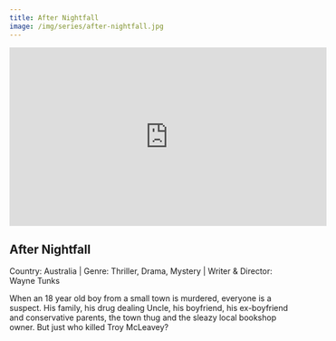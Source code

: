 ```yaml
---
title: After Nightfall
image: /img/series/after-nightfall.jpg
---
```

<iframe width="560" height="315" src="https://www.youtube.com/embed/y2di1G6l5YI?controls=1" frameborder="0" allow="accelerometer; autoplay; encrypted-media; gyroscope; picture-in-picture" allowfullscreen></iframe>

## After Nightfall
Country: Australia | Genre: Thriller, Drama, Mystery | Writer & Director: Wayne Tunks

When an 18 year old boy from a small town is murdered, everyone is a suspect. His family, his drug dealing Uncle, his boyfriend, his ex-boyfriend and conservative parents, the town thug and the sleazy local bookshop owner. But just who killed Troy McLeavey?